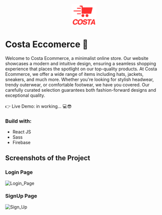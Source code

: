 <div align='center'>
 <img style="width:16%" src='src/assets/logov3.png'/>
</div>

# Costa Eccomerce 🛒

Welcome to Costa Ecommerce, a minimalist online store. Our website showcases a modern and intuitive design, ensuring a seamless shopping experience that places the spotlight on our top-quality products. At Costa Ecommerce, we offer a wide range of items including hats, jackets, sneakers, and much more. Whether you're looking for stylish headwear, trendy outerwear, or comfortable footwear, we have you covered. Our carefully curated selection guarantees both fashion-forward designs and exceptional quality.
<br />
<br />
👉 Live Demo: in working... 💻😎

### Build with:

- React JS <br>
- Sass  <br>
- Firebase <br>

## Screenshots of the Project

### Login Page
![Login_Page](https://github.com/davimgfx/costa-eccomerce/assets/118557337/4d4d2ce9-be5e-4638-8aa4-c239424b2aa5)

### SignUp Page
![Sign_Up](https://github.com/davimgfx/costa-eccomerce/assets/118557337/6bd0c247-9dfe-496c-b410-56c289e97ea0)
